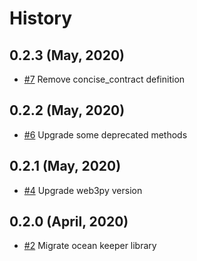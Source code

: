 History
=======

0.2.3 (May, 2020)
-------------------------
* [#7](https://github.com/keyko-io/contracts-lib-py/pull/7/files) Remove concise_contract definition

0.2.2 (May, 2020)
-------------------------
* [#6](https://github.com/keyko-io/contracts-lib-py/pull/6) Upgrade some deprecated methods

0.2.1 (May, 2020)
-------------------------
* [#4](https://github.com/keyko-io/contracts-lib-py/issues/4) Upgrade web3py version

0.2.0 (April, 2020)
-------------------------
* [#2](https://github.com/keyko-io/contracts-lib-py/issues/2) Migrate ocean keeper library
